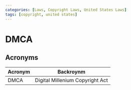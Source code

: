 ```yaml
---
categories: [Laws, Copyright Laws, United States Laws]
tags: [copyright, united states]
---
```


# DMCA

## Acronyms

| Acronym | Backroynm |
| - | - |
| DMCA | Digital Millenium Copyright Act |
